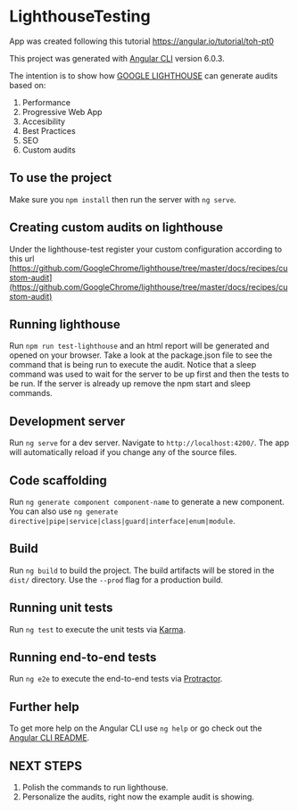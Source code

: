 # LighthouseTesting

App was created following this tutorial https://angular.io/tutorial/toh-pt0

This project was generated with [Angular CLI](https://github.com/angular/angular-cli) version 6.0.3.

The intention is to show how [GOOGLE LIGHTHOUSE](https://developers.google.com/web/tools/lighthouse/) can generate audits based on:
1. Performance
1. Progressive Web App
1. Accesibility
1. Best Practices
1. SEO
1. Custom audits

## To use the project

Make sure you `npm install` then run the server with `ng serve`.

## Creating custom audits on lighthouse

Under the lighthouse-test register your custom configuration according to this url [https://github.com/GoogleChrome/lighthouse/tree/master/docs/recipes/custom-audit](https://github.com/GoogleChrome/lighthouse/tree/master/docs/recipes/custom-audit)

## Running lighthouse

Run `npm run test-lighthouse` and an html report will be generated and opened on your browser. Take a look at the package.json file to see the command that is being run to execute the audit. Notice that a sleep command was used to wait for the server to be up first and then the tests to be run. If the server is already up remove the npm start and sleep commands.

## Development server

Run `ng serve` for a dev server. Navigate to `http://localhost:4200/`. The app will automatically reload if you change any of the source files.

## Code scaffolding

Run `ng generate component component-name` to generate a new component. You can also use `ng generate directive|pipe|service|class|guard|interface|enum|module`.

## Build

Run `ng build` to build the project. The build artifacts will be stored in the `dist/` directory. Use the `--prod` flag for a production build.

## Running unit tests

Run `ng test` to execute the unit tests via [Karma](https://karma-runner.github.io).

## Running end-to-end tests

Run `ng e2e` to execute the end-to-end tests via [Protractor](http://www.protractortest.org/).

## Further help

To get more help on the Angular CLI use `ng help` or go check out the [Angular CLI README](https://github.com/angular/angular-cli/blob/master/README.md).


## NEXT STEPS
1. Polish the commands to run lighthouse.
1. Personalize the audits, right now the example audit is showing.

